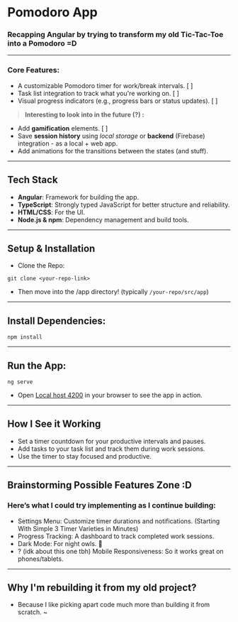 # Pomodoro App



### Recapping Angular by trying to transform my old Tic-Tac-Toe into a Pomodoro =D 


--- 


### Core Features:

- A customizable Pomodoro timer for work/break intervals. [ ]
- Task list integration to track what you're working on. [ ]
- Visual progress indicators (e.g., progress bars or status updates). [ ]

> **Interesting to look into in the future (?) :**
- Add **gamification** elements. [ ]
- Save **session history** using *local storage* or **backend** (Firebase) integration - as a local + web app.
- Add animations for the transitions between the states (and stuff).


---


## Tech Stack
- **Angular**: Framework for building the app.  
- **TypeScript**: Strongly typed JavaScript for better structure and reliability.  
- **HTML/CSS**: For the UI.  
- **Node.js & npm**: Dependency management and build tools.  


---


## Setup & Installation

- Clone the Repo:

```
git clone <your-repo-link>
```

- Then move into the /app directory! (typically `/your-repo/src/app`)


---


## Install Dependencies:

```
npm install
```


---


## Run the App:

```
ng serve
```

- Open [Local host 4200](http://localhost:4200) in your browser to see the app in action.


---


## How I See it Working

- Set a timer countdown for your productive intervals and pauses.
- Add tasks to your task list and track them during work sessions.
- Use the timer to stay focused and productive.


---  


## Brainstorming Possible Features Zone :D

### Here’s what I could try implementing as I continue building:

- Settings Menu: Customize timer durations and notifications. (Starting With Simple 3 Timer Varieties in Minutes)
- Progress Tracking: A dashboard to track completed work sessions.
- Dark Mode: For night owls. 🌙 
- ? (idk about this one tbh) Mobile Responsiveness: So it works great on phones/tablets.


---


## Why I'm rebuilding it from my old project? 

- Because I like picking apart code much more than building it from scratch. ~

